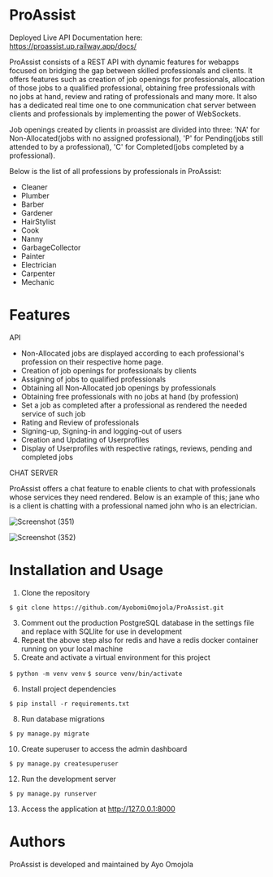 # ProAssist
Deployed Live API Documentation here: https://proassist.up.railway.app/docs/

ProAssist consists of a REST API with dynamic features for webapps focused on bridging the gap between skilled professionals and clients. It offers features such as creation of job openings for professionals, allocation of those jobs to a qualified professional, obtaining free professionals with no jobs at hand, review and rating of professionals and many more. It also has a dedicated real time one to one communication chat server between clients and professionals by implementing the power of WebSockets.

Job openings created by clients in proassist are divided into three: 'NA' for Non-Allocated(jobs with no assigned professional), 'P' for Pending(jobs still attended to by a professional), 'C' for Completed(jobs completed by a professional).

Below is the list of all professions by professionals in ProAssist:
- Cleaner
- Plumber
- Barber
- Gardener
- HairStylist
- Cook
- Nanny
- GarbageCollector
- Painter
- Electrician
- Carpenter
- Mechanic

# Features
API

- Non-Allocated jobs are displayed according to each professional's profession on their respective home page.
- Creation of job openings for professionals by clients
- Assigning of jobs to qualified professionals
- Obtaining all Non-Allocated job openings by professionals
- Obtaining free professionals with no jobs at hand (by profession)
- Set a job as completed after a professional as rendered the needed service of such job
- Rating and Review of professionals
- Signing-up, Signing-in and logging-out of users
- Creation and Updating of Userprofiles
- Display of Userprofiles with respective ratings, reviews, pending and completed jobs

CHAT SERVER

ProAssist offers a chat feature to enable clients to chat with professionals whose services they need rendered. Below is an example of this; jane who is a client is chatting with a professional named john who is an electrician.

![Screenshot (351)](https://github.com/AyobomiOmojola/ProAssist/assets/145074091/1d292cd5-aba9-42b6-97f3-f23089b328e9)

![Screenshot (352)](https://github.com/AyobomiOmojola/ProAssist/assets/145074091/ac279652-66e9-4ea9-a97c-f52f26b3a7e8)

# Installation and Usage
1. Clone the repository

``` $ git clone https://github.com/AyobomiOmojola/ProAssist.git ```

3. Comment out the production PostgreSQL database in the settings file and replace with SQLlite for use in development
4. Repeat the above step also for redis and have a redis docker container running on your local machine
5. Create and activate a virtual environment for this project

``` $ python -m venv venv ```
``` $ source venv/bin/activate ```

6. Install project dependencies

``` $ pip install -r requirements.txt ```

8. Run database migrations
   
``` $ py manage.py migrate ```

10. Create superuser to access the admin dashboard
    
``` $ py manage.py createsuperuser ```

12. Run the development server
    
``` $ py manage.py runserver ```

13. Access the application at http://127.0.0.1:8000

# Authors
ProAssist is developed and maintained by Ayo Omojola




